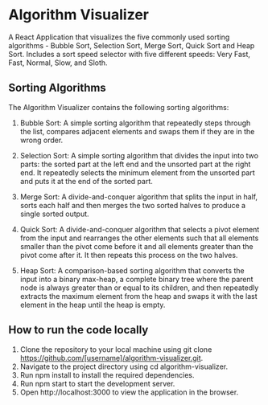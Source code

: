 # Algorithm Visualizer

A React Application that visualizes the five commonly used sorting algorithms - Bubble Sort, Selection Sort, Merge Sort, Quick Sort and Heap Sort. Includes a sort speed selector with five different speeds: Very Fast, Fast, Normal, Slow, and Sloth.

## Sorting Algorithms
The Algorithm Visualizer contains the following sorting algorithms:

1. Bubble Sort: A simple sorting algorithm that repeatedly steps through the list, compares adjacent elements and swaps them if they are in the wrong order.

2. Selection Sort: A simple sorting algorithm that divides the input into two parts: the sorted part at the left end and the unsorted part at the right end. It repeatedly selects the minimum element from the unsorted part and puts it at the end of the sorted part.

3. Merge Sort: A divide-and-conquer algorithm that splits the input in half, sorts each half and then merges the two sorted halves to produce a single sorted output.

4. Quick Sort: A divide-and-conquer algorithm that selects a pivot element from the input and rearranges the other elements such that all elements smaller than the pivot come before it and all elements greater than the pivot come after it. It then repeats this process on the two halves.

5. Heap Sort: A comparison-based sorting algorithm that converts the input into a binary max-heap, a complete binary tree where the parent node is always greater than or equal to its children, and then repeatedly extracts the maximum element from the heap and swaps it with the last element in the heap until the heap is empty.

## How to run the code locally

1. Clone the repository to your local machine using git clone https://github.com/[username]/algorithm-visualizer.git.
2. Navigate to the project directory using cd algorithm-visualizer.
3. Run npm install to install the required dependencies.
4. Run npm start to start the development server.
5. Open http://localhost:3000 to view the application in the browser.
